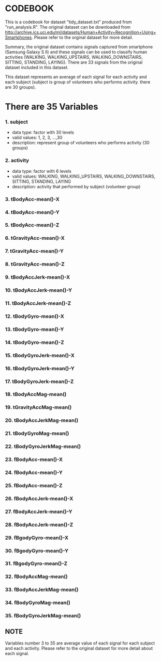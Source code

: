 # CODEBOOK

This is a codebook for dataset "tidy_dataset.txt" produced from "run_analysis.R". The original dataset can be downloaded from http://archive.ics.uci.edu/ml/datasets/Human+Activity+Recognition+Using+Smartphones. Please refer to the orginal dataset for more detail. 

Summary, the original dataset contains signals captured from smartphone (Samsung Galaxy S II) and these signals can be used to classify human activities (WALKING, WALKING_UPSTAIRS, WALKING_DOWNSTAIRS, SITTING, STANDING, LAYING). There are 33 signals from the original dataset included in this dataset.

This dataset represents an average of each signal for each activity and each subject (subject is group of volunteers who performs activity. there are 30 groups).

# There are 35 Variables
### 1. subject 
* data type: factor with 30 levels
* valid values: 1, 2, 3, ...,30
* description: represent group of volunteers who performs activity (30 groups)

### 2. activity
* data type: factor with 6 levels
* valid values: WALKING, WALKING_UPSTAIRS, WALKING_DOWNSTAIRS, SITTING, STANDING, LAYING
* description: activity that performed by subject (volunteer group)

### 3. tBodyAcc-mean()-X
### 4. tBodyAcc-mean()-Y
### 5. tBodyAcc-mean()-Z
### 6. tGravityAcc-mean()-X
### 7. tGravityAcc-mean()-Y
### 8. tGravityAcc-mean()-Z
### 9. tBodyAccJerk-mean()-X
### 10. tBodyAccJerk-mean()-Y
### 11. tBodyAccJerk-mean()-Z
### 12. tBodyGyro-mean()-X
### 13. tBodyGyro-mean()-Y
### 14. tBodyGyro-mean()-Z
### 15. tBodyGyroJerk-mean()-X
### 16. tBodyGyroJerk-mean()-Y
### 17. tBodyGyroJerk-mean()-Z
### 18. tBodyAccMag-mean()
### 19. tGravityAccMag-mean()
### 20. tBodyAccJerkMag-mean()
### 21. tBodyGyroMag-mean()
### 22. tBodyGyroJerkMag-mean()
### 23. fBodyAcc-mean()-X
### 24. fBodyAcc-mean()-Y
### 25. fBodyAcc-mean()-Z
### 26. fBodyAccJerk-mean()-X
### 27. fBodyAccJerk-mean()-Y
### 28. fBodyAccJerk-mean()-Z
### 29. fBgodyGyro-mean()-X
### 30. fBgodyGyro-mean()-Y
### 31. fBgodyGyro-mean()-Z
### 32. fBodyAccMag-mean()
### 33. fBodyAccJerkMag-mean()
### 34. fBodyGyroMag-mean()
### 35. fBodyGyroJerkMag-mean()

## NOTE
Variables number 3 to 35 are average value of each signal for each subject and each activity. Please refer to the original dataset for more detail about each signal.
